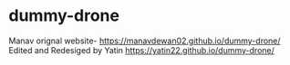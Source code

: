 # dummy-drone
Manav orignal website-
https://manavdewan02.github.io/dummy-drone/
Edited and Redesiged by Yatin
https://yatin22.github.io/dummy-drone/
